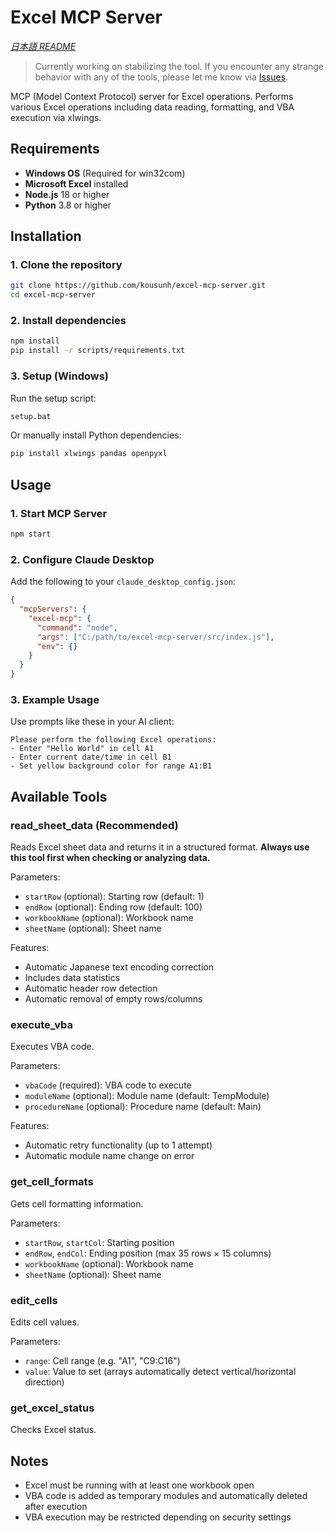 # Excel MCP Server

*[日本語 README](README_ja.md)*

> Currently working on stabilizing the tool. If you encounter any strange behavior with any of the tools, please let me know via [Issues](https://github.com/kousunh/excel-mcp-server/issues).

MCP (Model Context Protocol) server for Excel operations. Performs various Excel operations including data reading, formatting, and VBA execution via xlwings.

## Requirements

- **Windows OS** (Required for win32com)
- **Microsoft Excel** installed
- **Node.js** 18 or higher
- **Python** 3.8 or higher

## Installation

### 1. Clone the repository

```bash
git clone https://github.com/kousunh/excel-mcp-server.git
cd excel-mcp-server
```

### 2. Install dependencies

```bash
npm install
pip install -r scripts/requirements.txt
```

### 3. Setup (Windows)

Run the setup script:

```bash
setup.bat
```

Or manually install Python dependencies:

```bash
pip install xlwings pandas openpyxl
```

## Usage

### 1. Start MCP Server

```bash
npm start
```

### 2. Configure Claude Desktop

Add the following to your `claude_desktop_config.json`:

```json
{
  "mcpServers": {
    "excel-mcp": {
      "command": "node",
      "args": ["C:/path/to/excel-mcp-server/src/index.js"],
      "env": {}
    }
  }
}
```

### 3. Example Usage

Use prompts like these in your AI client:

```
Please perform the following Excel operations:
- Enter "Hello World" in cell A1
- Enter current date/time in cell B1  
- Set yellow background color for range A1:B1
```

## Available Tools

### read_sheet_data (Recommended)
Reads Excel sheet data and returns it in a structured format. **Always use this tool first when checking or analyzing data.**

Parameters:
- `startRow` (optional): Starting row (default: 1)
- `endRow` (optional): Ending row (default: 100)
- `workbookName` (optional): Workbook name
- `sheetName` (optional): Sheet name

Features:
- Automatic Japanese text encoding correction
- Includes data statistics
- Automatic header row detection
- Automatic removal of empty rows/columns

### execute_vba
Executes VBA code.

Parameters:
- `vbaCode` (required): VBA code to execute
- `moduleName` (optional): Module name (default: TempModule)
- `procedureName` (optional): Procedure name (default: Main)

Features:
- Automatic retry functionality (up to 1 attempt)
- Automatic module name change on error

### get_cell_formats
Gets cell formatting information.

Parameters:
- `startRow`, `startCol`: Starting position
- `endRow`, `endCol`: Ending position (max 35 rows × 15 columns)
- `workbookName` (optional): Workbook name
- `sheetName` (optional): Sheet name

### edit_cells
Edits cell values.

Parameters:
- `range`: Cell range (e.g. "A1", "C9:C16")
- `value`: Value to set (arrays automatically detect vertical/horizontal direction)

### get_excel_status
Checks Excel status.

## Notes

- Excel must be running with at least one workbook open
- VBA code is added as temporary modules and automatically deleted after execution
- VBA execution may be restricted depending on security settings